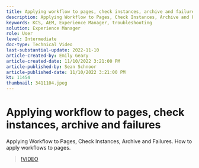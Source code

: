 ```yaml
---
title: Applying workflow to pages, check instances, archive and failures
description: Applying Workflow to Pages, Check Instances, Archive and Failures. How to apply workflows to pages. 
keywords: KCS, AEM, Experience Manager, troubleshooting
solution: Experience Manager
role: User
level: Intermediate
doc-type: Technical Video
last-substantial-update: 2022-11-10
article-created-by: Emily Geary
article-created-date: 11/10/2022 3:21:00 PM
article-published-by: Sean Schnoor
article-published-date: 11/10/2022 3:21:00 PM
kt: 11454
thumbnail: 3411104.jpeg
---
```


# Applying workflow to pages, check instances, archive and failures

Applying Workflow to Pages, Check Instances, Archive and Failures. How to apply workflows to pages.

>[!VIDEO](https://video.tv.adobe.com/v/3411104/?quality=12&learn=on)
